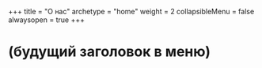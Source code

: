 +++
title = "О нас"
archetype = "home"
weight = 2
collapsibleMenu = false
alwaysopen = true
+++

# (будущий заголовок в меню)
